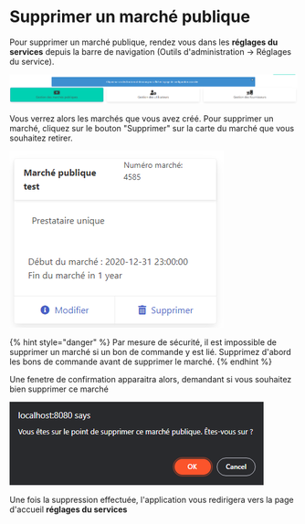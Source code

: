 # Supprimer un marché publique

Pour supprimer un marché publique, rendez vous dans les **réglages du services** depuis la barre de navigation (Outils d'administration -> Réglages du service).

![Cliquez sur le bouton à gauche "Gestion des marchés publiques"](<../../.gitbook/assets/image (5).png>)

Vous verrez alors les marchés que vous avez créé. Pour supprimer un marché, cliquez sur le bouton "Supprimer" sur la carte du marché que vous souhaitez retirer.

![Un exemple de marché](<../../.gitbook/assets/image (2).png>)

{% hint style="danger" %}
Par mesure de sécurité, il est impossible de supprimer un marché si un bon de commande y est lié. Supprimez d'abord les bons de commande avant de supprimer le marché.
{% endhint %}

Une fenetre de confirmation apparaitra alors, demandant si vous souhaitez bien supprimer ce marché

![Alerte de suppression](<../../.gitbook/assets/image (8).png>)

Une fois la suppression effectuée, l'application vous redirigera vers la page d'accueil **réglages du services**
